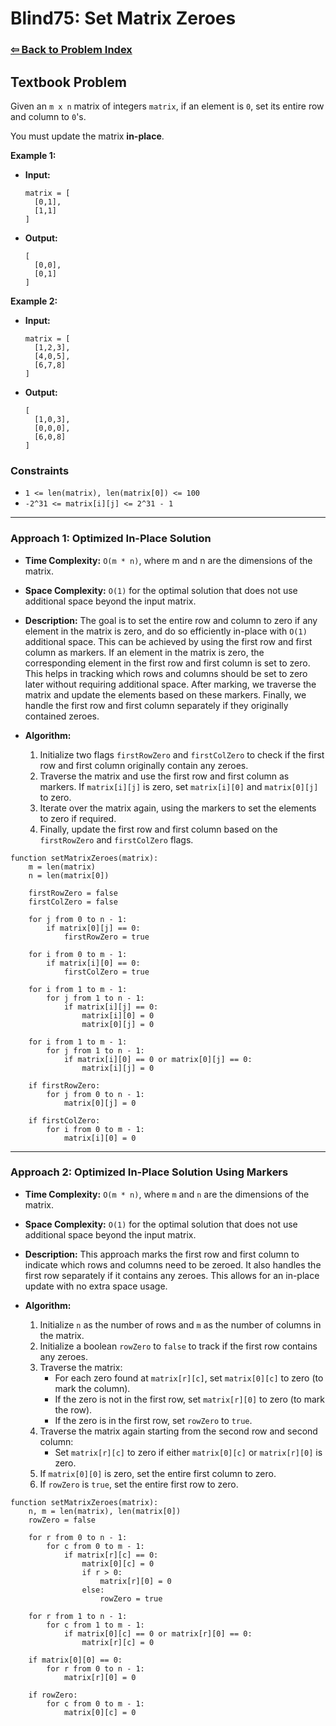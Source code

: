 # Blind75: Set Matrix Zeroes

### [⇦ Back to Problem Index](../../index.md)

## Textbook Problem

Given an `m x n` matrix of integers `matrix`, if an element is `0`, set its entire row and column to `0`'s.

You must update the matrix **in-place**.

**Example 1:**

-   **Input:**
    ```
    matrix = [
      [0,1],
      [1,1]
    ]
    ```
-   **Output:**
    ```
    [
      [0,0],
      [0,1]
    ]
    ```

**Example 2:**

-   **Input:**
    ```
    matrix = [
      [1,2,3],
      [4,0,5],
      [6,7,8]
    ]
    ```
-   **Output:**
    ```
    [
      [1,0,3],
      [0,0,0],
      [6,0,8]
    ]
    ```

### Constraints

-   `1 <= len(matrix), len(matrix[0]) <= 100`
-   `-2^31 <= matrix[i][j] <= 2^31 - 1`

---

### Approach 1: Optimized In-Place Solution

-   **Time Complexity:** `O(m * n)`, where m and n are the dimensions of the matrix.
-   **Space Complexity:** `O(1)` for the optimal solution that does not use additional space beyond the input matrix.
-   **Description:** The goal is to set the entire row and column to zero if any element in the matrix is zero, and do so efficiently in-place with `O(1)` additional space. This can be achieved by using the first row and first column as markers. If an element in the matrix is zero, the corresponding element in the first row and first column is set to zero. This helps in tracking which rows and columns should be set to zero later without requiring additional space. After marking, we traverse the matrix and update the elements based on these markers. Finally, we handle the first row and first column separately if they originally contained zeroes.

-   **Algorithm:**
    1. Initialize two flags `firstRowZero` and `firstColZero` to check if the first row and first column originally contain any zeroes.
    2. Traverse the matrix and use the first row and first column as markers. If `matrix[i][j]` is zero, set `matrix[i][0]` and `matrix[0][j]` to zero.
    3. Iterate over the matrix again, using the markers to set the elements to zero if required.
    4. Finally, update the first row and first column based on the `firstRowZero` and `firstColZero` flags.

```pseudo
function setMatrixZeroes(matrix):
    m = len(matrix)
    n = len(matrix[0])

    firstRowZero = false
    firstColZero = false

    for j from 0 to n - 1:
        if matrix[0][j] == 0:
            firstRowZero = true

    for i from 0 to m - 1:
        if matrix[i][0] == 0:
            firstColZero = true

    for i from 1 to m - 1:
        for j from 1 to n - 1:
            if matrix[i][j] == 0:
                matrix[i][0] = 0
                matrix[0][j] = 0

    for i from 1 to m - 1:
        for j from 1 to n - 1:
            if matrix[i][0] == 0 or matrix[0][j] == 0:
                matrix[i][j] = 0

    if firstRowZero:
        for j from 0 to n - 1:
            matrix[0][j] = 0

    if firstColZero:
        for i from 0 to m - 1:
            matrix[i][0] = 0
```

---

### Approach 2: Optimized In-Place Solution Using Markers

-   **Time Complexity:** `O(m * n)`, where `m` and `n` are the dimensions of the matrix.
-   **Space Complexity:** `O(1)` for the optimal solution that does not use additional space beyond the input matrix.
-   **Description:** This approach marks the first row and first column to indicate which rows and columns need to be zeroed. It also handles the first row separately if it contains any zeroes. This allows for an in-place update with no extra space usage.

-   **Algorithm:**
    1. Initialize `n` as the number of rows and `m` as the number of columns in the matrix.
    2. Initialize a boolean `rowZero` to `false` to track if the first row contains any zeroes.
    3. Traverse the matrix:
        - For each zero found at `matrix[r][c]`, set `matrix[0][c]` to zero (to mark the column).
        - If the zero is not in the first row, set `matrix[r][0]` to zero (to mark the row).
        - If the zero is in the first row, set `rowZero` to `true`.
    4. Traverse the matrix again starting from the second row and second column:
        - Set `matrix[r][c]` to zero if either `matrix[0][c]` or `matrix[r][0]` is zero.
    5. If `matrix[0][0]` is zero, set the entire first column to zero.
    6. If `rowZero` is `true`, set the entire first row to zero.

```pseudo
function setMatrixZeroes(matrix):
    n, m = len(matrix), len(matrix[0])
    rowZero = false

    for r from 0 to n - 1:
        for c from 0 to m - 1:
            if matrix[r][c] == 0:
                matrix[0][c] = 0
                if r > 0:
                    matrix[r][0] = 0
                else:
                    rowZero = true

    for r from 1 to n - 1:
        for c from 1 to m - 1:
            if matrix[0][c] == 0 or matrix[r][0] == 0:
                matrix[r][c] = 0

    if matrix[0][0] == 0:
        for r from 0 to n - 1:
            matrix[r][0] = 0

    if rowZero:
        for c from 0 to m - 1:
            matrix[0][c] = 0
```
